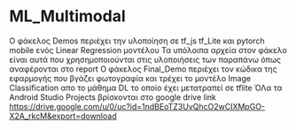 # ML_Multimodal
Ο φάκελος Demos περιέχει την υλοποίηση σε tf_js tf_Lite και pytorch mobile ενός Linear Regression μοντέλου
Τα υπόλοιπα αρχεία στον φάκελο είναι αυτά που χρησημοποιούνται στις υλοποιήσεις των παραπάνω όπως αναφέρονται στο report
O φάκελος Final_Demo περιέχει τον κώδικα της εφαρμογής που βγάζει φωτογραφία και τρέχει το μοντέλο Image Classification απο το μάθημα DL το οποίο έχει μετατραπεί σε tflite
ΌΛα τα Android Studio Projects βρίσκονται στο google drive link
https://drive.google.com/u/0/uc?id=1ndBEoTZ3UvQhcO2wCIXMpGO-X2A_rkcM&export=download
